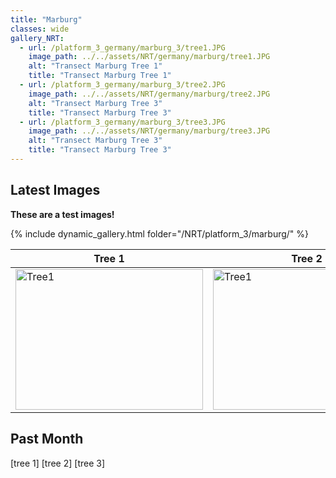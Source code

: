 ```yaml
---
title: "Marburg"
classes: wide
gallery_NRT:
  - url: /platform_3_germany/marburg_3/tree1.JPG
    image_path: ../../assets/NRT/germany/marburg/tree1.JPG
    alt: "Transect Marburg Tree 1"
    title: "Transect Marburg Tree 1"
  - url: /platform_3_germany/marburg_3/tree2.JPG
    image_path: ../../assets/NRT/germany/marburg/tree2.JPG
    alt: "Transect Marburg Tree 3"
    title: "Transect Marburg Tree 3"
  - url: /platform_3_germany/marburg_3/tree3.JPG
    image_path: ../../assets/NRT/germany/marburg/tree3.JPG
    alt: "Transect Marburg Tree 3"
    title: "Transect Marburg Tree 3"
---
```


## Latest Images

**These are a test images!**

{% include dynamic_gallery.html folder="/NRT/platform_3/marburg/" %}

| Tree 1 | Tree 2 | Tree 3 |
| --- | --- | --- |
| <a href="../../assets/NRT/germany/marburg/tree1.JPG"><img src="../../assets/NRT/germany/marburg/tree1.JPG" alt="Tree1" width="300" height="225"></a> | <a href="../../assets/NRT/germany/marburg/tree2.JPG"><img src="../../assets/NRT/germany/marburg/tree2.JPG" alt="Tree1" width="300" height="225"></a> | <a href="../../assets/NRT/germany/marburg/tree3.JPG"><img src="../../assets/NRT/germany/marburg/tree3.JPG" alt="Tree1" width="300" height="225"></a> |

## Past Month

[tree 1] [tree 2] [tree 3]

